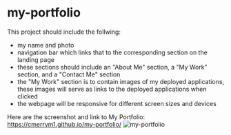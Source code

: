 # my-portfolio

This project should include the follwing:
- my name and photo
- navigation bar which links that to the corresponding section on the landing page
- these sections should include an "About Me" section, a "My Work" section, and a "Contact Me" section
- the "My Work" section is to contain images of my deployed applications, these images will serve as links to the deployed applications when clicked
- the webpage will be responsive for different screen sizes and devices

Here are the screenshot and link to My Portfolio:
https://cmerrym1.github.io/my-portfolio/
![my-portfolio](/images/my-portfolio.jpg) 
